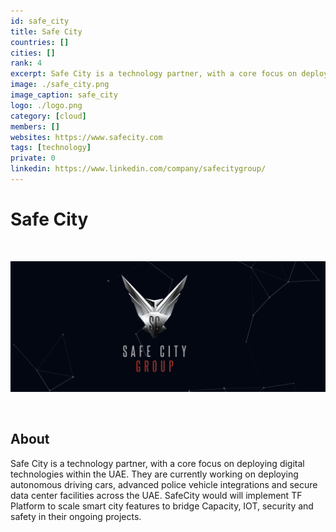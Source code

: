 ```yaml
---
id: safe_city
title: Safe City
countries: []
cities: []
rank: 4
excerpt: Safe City is a technology partner, with a core focus on deploying digital technologies within the UAE.
image: ./safe_city.png
image_caption: safe_city
logo: ./logo.png
category: [cloud]
members: []
websites: https://www.safecity.com
tags: [technology]
private: 0
linkedin: https://www.linkedin.com/company/safecitygroup/
---
```


# Safe City

<br/>

![safe_city](./safe_city2.png)

<br/>

## About

Safe City is a technology partner, with a core focus on deploying digital technologies within the UAE. They are currently working on deploying autonomous driving cars, advanced police vehicle integrations and secure data center facilities across the UAE. SafeCity would will implement TF Platform to scale smart city features to bridge Capacity, IOT, security and safety in their ongoing projects.

<!-- ## Mission

## Impact

## Powered by ThreeFold

## Join saving our planet!

## Support this project

## TFGrid Solution

### Roadmap

TODO: Add people?
-->
